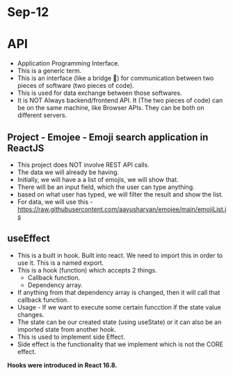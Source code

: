 # Sep-12

# API
- Application Programming Interface.
- This is a generic term.
- This is an interface (like a bridge 🌉) for communication between two pieces of software (two pieces of code).
- This is used for data exchange between those softwares.
- It is NOT Always backend/frontend API. It (The two pieces of code) can be on the same machine, like Browser APIs. They can be both on different servers.

## Project - Emojee - Emoji search application in ReactJS
- This project does NOT involve REST API calls.
- The data we will already be having.
- Initially, we will have a a list of emojis, we will show that.
- There will be an input field, which the user can type anything.
- based on what user has typed, we will filter the result and show the list.
- For data, we will use this - https://raw.githubusercontent.com/aayusharyan/emojee/main/emojiList.js

## useEffect
- This is a built in hook. Built into react. We need to import this in order to use it. This is a named export.
- This is a hook (function) which accepts 2 things.
  - Callback function.
  - Dependency array.
- If anything from that dependency array is changed, then it will call that callback function.
- Usage - If we want to execute some certain funcction if the state value changes.
- The state can be our created state (using useState) or it can also be an imported state from another hook.
- This is used to implement side Effect.
- Side effect is the functionality that we implement which is not the CORE effect.

**Hooks were introduced in React 16.8.**